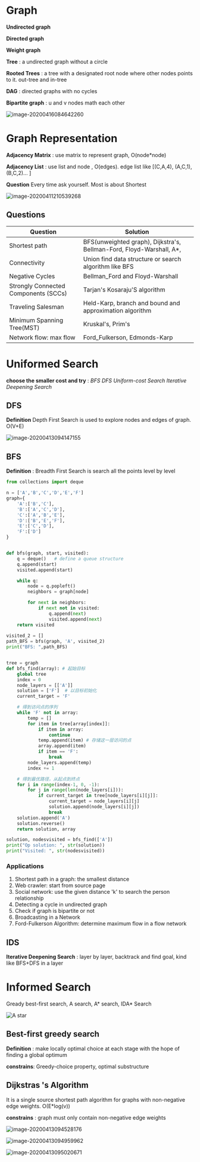 # Graph

**Undirected graph**

**Directed graph**

**Weight graph**

**Tree** : a undirected graph without a circle

**Rooted Trees** : a tree with a designated root node where other nodes points to it. out-tree and in-tree

**DAG** : directed graphs with no cycles

**Bipartite graph** : u and v nodes math each other

![image-20200416084642260](C:\Users\liu\AppData\Roaming\Typora\typora-user-images\image-20200416084642260.png)





# Graph Representation

**Adjacency Matrix** : use matrix to represent graph, O(node*node)

**Adjacency List** : use list and node , O(edges). edge list like [(C,A,4), (A,C,1), (B,C,2)... ]

**Question**  Every time ask yourself. Most is about Shortest 

![image-20200411210539268](C:\Users\liu\AppData\Roaming\Typora\typora-user-images\image-20200411210539268.png)

## Questions

| **Question**                         | Solution                                                     |
| ------------------------------------ | ------------------------------------------------------------ |
| Shortest path                        | BFS(unweighted graph), Dijkstra's, Bellman-Ford, Floyd-Warshall, A*, |
| Connectivity                         | Union find data structure or search algorithm like BFS       |
| Negative Cycles                      | Bellman_Ford and Floyd-Warshall                              |
| Strongly Connected Components (SCCs) | Tarjan's Kosaraju'S algorithm                                |
| Traveling Salesman                   | Held-Karp, branch and bound and approximation algorithm      |
| Minimum Spanning Tree(MST)           | Kruskal's, Prim's                                            |
| Network flow: max flow               | Ford_Fulkerson, Edmonds-Karp                                 |
# Uniformed Search

**choose the smaller cost and try** : *BFS	DFS	Uniform-cost Search	Iterative Deepening Search*

## DFS

**Definition** Depth First Search is used to explore nodes and edges of  graph. O(V+E)

![image-20200413094147155](C:\Users\liu\AppData\Roaming\Typora\typora-user-images\image-20200413094147155.png)



## BFS

**Definition** : Breadth First Search is search all the points level by level

```python
from collections import deque

n = ['A','B','C','D','E','F']
graph={
    'A':['B','C'],
    'B':['A','C','D'],
    'C':['A','B','E'],
    'D':['B','E','F'],
    'E':['C','D'],
    'F':['D']
}


def bfs(graph, start, visited):
    q = deque()   # define a queue structure
    q.append(start)
    visited.append(start)

    while q:
        node = q.popleft()
        neighbors = graph[node]

        for next in neighbors:
            if next not in visited:
                q.append(next)
                visited.append(next)
    return visited
    
visited_2 = []
path_BFS = bfs(graph, 'A', visited_2)
print("BFS: ",path_BFS)


tree = graph
def bfs_find(array): # 起始目标
    global tree
    index = 0
    node_layers = [['A']]
    solution = ['F']  # 以目标初始化
    current_target = 'F'

    # 得到访问点的序列
    while 'F' not in array:
        temp = []
        for item in tree[array[index]]:
            if item in array:
                continue
            temp.append(item) # 存储这一层访问的点
            array.append(item)
            if item == 'F':
                break
        node_layers.append(temp)
        index += 1

    # 得到最优路径，从起点到终点
    for i in range(index-1, 0, -1):
        for j in range(len(node_layers[i])):
            if current_target in tree[node_layers[i][j]]:
                current_target = node_layers[i][j]
                solution.append(node_layers[i][j])
                break
    solution.append('A')
    solution.reverse()
    return solution, array

solution, nodesvisited = bfs_find(['A'])
print("Op solution: ", str(solution))
print("Visited: ", str(nodesvisited))
```

###  Applications

1. Shortest path in a graph: the smallest distance 
2. Web crawler: start from source page
3. Social network: use the given distance 'k' to search the person relationship
4. Detecting a cycle in undirected graph
5. Check if graph is bipartite or not
6. Broadcasting in a Network
7. Ford-Fulkerson Algorithm: determine maximum flow in a flow network

## IDS

**Iterative Deepening Search** : layer by layer, backtrack and find goal,  kind like BFS+DFS in a layer

# Informed Search
Gready best-first search, A search, A* search, IDA* Search

![A star ]()



## Best-first greedy search

**Definition** : make locally optimal choice at each stage with the hope of finding a global optimum

**constrains**:  Greedy-choice property, optimal substructure


## Dijkstras 's Algorithm

It is a single source shortest path algorithm for graphs with non-negative edge weights. O(E*log(v))

**constrains** : graph must only contain non-negative edge weights

![image-20200413094528176](C:\Users\liu\AppData\Roaming\Typora\typora-user-images\image-20200413094528176.png)

![image-20200413094959962](C:\Users\liu\AppData\Roaming\Typora\typora-user-images\image-20200413094959962.png)

![image-20200413095020671](C:\Users\liu\AppData\Roaming\Typora\typora-user-images\image-20200413095020671.png)

